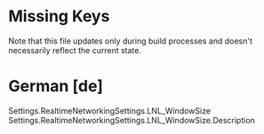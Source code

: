 # Missing Keys
Note that this file updates only during build processes and doesn't necessarily reflect the current state.

# German [de]
Settings.RealtimeNetworkingSettings.LNL_WindowSize  
Settings.RealtimeNetworkingSettings.LNL_WindowSize.Description  

